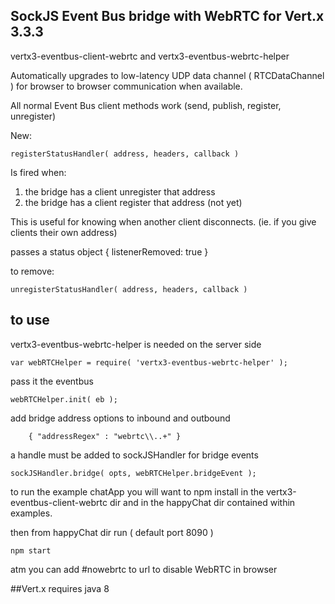 
## SockJS Event Bus bridge with WebRTC for Vert.x 3.3.3
vertx3-eventbus-client-webrtc and vertx3-eventbus-webrtc-helper

Automatically upgrades to low-latency UDP data channel ( RTCDataChannel ) for browser to browser communication when available.

All normal Event Bus client methods work (send, publish, register, unregister)

New:

    registerStatusHandler( address, headers, callback )

Is fired when:
 1. the bridge has a client unregister that address
 2. the bridge has a client register that address (not yet)
 
This is useful for knowing when another client disconnects. 
(ie. if you give clients their own address)

passes a status object { listenerRemoved: true }

to remove:

    unregisterStatusHandler( address, headers, callback )
  

## to use
vertx3-eventbus-webrtc-helper is needed on the server side 

    var webRTCHelper = require( 'vertx3-eventbus-webrtc-helper' );

pass it the eventbus

    webRTCHelper.init( eb );
    
add bridge address options to inbound and outbound

        { "addressRegex" : "webrtc\\..+" }

a handle must be added to sockJSHandler for bridge events

    sockJSHandler.bridge( opts, webRTCHelper.bridgeEvent );

to run the example chatApp you will want to npm install in the vertx3-eventbus-client-webrtc dir and in 
the happyChat dir contained within examples.

then from happyChat dir run ( default port 8090 )
    
    npm start

atm you can add #nowebrtc to url to disable WebRTC in browser

##Vert.x
requires java 8